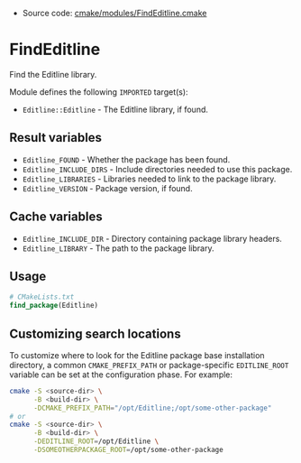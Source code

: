 <!-- This is auto-generated file. -->
* Source code: [cmake/modules/FindEditline.cmake](https://github.com/petk/php-build-system/blob/master/cmake/cmake/modules/FindEditline.cmake)

# FindEditline

Find the Editline library.

Module defines the following `IMPORTED` target(s):

* `Editline::Editline` - The Editline library, if found.

## Result variables

* `Editline_FOUND` - Whether the package has been found.
* `Editline_INCLUDE_DIRS` - Include directories needed to use this package.
* `Editline_LIBRARIES` - Libraries needed to link to the package library.
* `Editline_VERSION` - Package version, if found.

## Cache variables

* `Editline_INCLUDE_DIR` - Directory containing package library headers.
* `Editline_LIBRARY` - The path to the package library.

## Usage

```cmake
# CMakeLists.txt
find_package(Editline)
```

## Customizing search locations

To customize where to look for the Editline package base
installation directory, a common `CMAKE_PREFIX_PATH` or
package-specific `EDITLINE_ROOT` variable can be set at
the configuration phase. For example:

```sh
cmake -S <source-dir> \
      -B <build-dir> \
      -DCMAKE_PREFIX_PATH="/opt/Editline;/opt/some-other-package"
# or
cmake -S <source-dir> \
      -B <build-dir> \
      -DEDITLINE_ROOT=/opt/Editline \
      -DSOMEOTHERPACKAGE_ROOT=/opt/some-other-package
```
